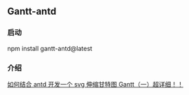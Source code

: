<!-- @format -->

## Gantt-antd

### 启动

npm install gantt-antd@latest

### 介绍

[如何结合 antd 开发一个 svg 伸缩甘特图 Gantt（一）超详细！！](https://juejin.cn/post/7035107631588966430)
